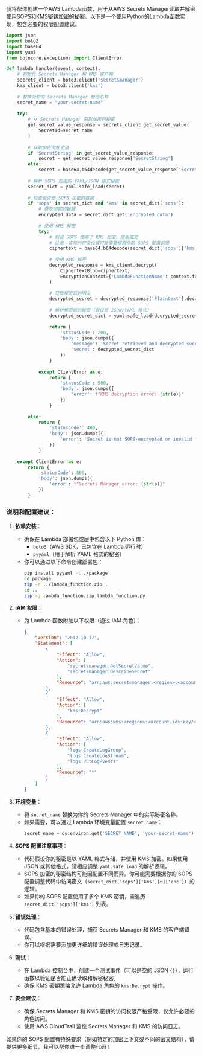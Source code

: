 我将帮你创建一个AWS Lambda函数，用于从AWS Secrets Manager读取并解密使用SOPS和KMS密钥加密的秘密。以下是一个使用Python的Lambda函数实现，包含必要的权限配置建议。

```python
import json
import boto3
import base64
import yaml
from botocore.exceptions import ClientError

def lambda_handler(event, context):
    # 初始化 Secrets Manager 和 KMS 客户端
    secrets_client = boto3.client('secretsmanager')
    kms_client = boto3.client('kms')
    
    # 替换为你的 Secrets Manager 秘密名称
    secret_name = "your-secret-name"
    
    try:
        # 从 Secrets Manager 获取加密的秘密
        get_secret_value_response = secrets_client.get_secret_value(
            SecretId=secret_name
        )
        
        # 获取加密的秘密值
        if 'SecretString' in get_secret_value_response:
            secret = get_secret_value_response['SecretString']
        else:
            secret = base64.b64decode(get_secret_value_response['SecretBinary'])
            
        # 解析 SOPS 加密的 YAML/JSON 格式秘密
        secret_dict = yaml.safe_load(secret)
        
        # 检查是否是 SOPS 加密的数据
        if 'sops' in secret_dict and 'kms' in secret_dict['sops']:
            # 获取加密的数据
            encrypted_data = secret_dict.get('encrypted_data')
            
            # 使用 KMS 解密
            try:
                # 假设 SOPS 使用了 KMS 加密，提取密文
                # 注意：实际的密文位置可能需要根据你的 SOPS 配置调整
                ciphertext = base64.b64decode(secret_dict['sops']['kms'][0]['enc'])
                
                # 使用 KMS 解密
                decrypted_response = kms_client.decrypt(
                    CiphertextBlob=ciphertext,
                    EncryptionContext={'LambdaFunctionName': context.function_name}
                )
                
                # 获取解密后的明文
                decrypted_secret = decrypted_response['Plaintext'].decode('utf-8')
                
                # 解析解密后的秘密（假设是 JSON/YAML 格式）
                decrypted_secret_dict = yaml.safe_load(decrypted_secret)
                
                return {
                    'statusCode': 200,
                    'body': json.dumps({
                        'message': 'Secret retrieved and decrypted successfully',
                        'secret': decrypted_secret_dict
                    })
                }
                
            except ClientError as e:
                return {
                    'statusCode': 500,
                    'body': json.dumps({
                        'error': f"KMS decryption error: {str(e)}"
                    })
                }
                
        else:
            return {
                'statusCode': 400,
                'body': json.dumps({
                    'error': 'Secret is not SOPS-encrypted or invalid format'
                })
            }
            
    except ClientError as e:
        return {
            'statusCode': 500,
            'body': json.dumps({
                'error': f"Secrets Manager error: {str(e)}"
            })
        }
```

### 说明和配置建议：

1. **依赖安装**：
   - 确保在 Lambda 部署包或层中包含以下 Python 库：
     - `boto3`（AWS SDK，已包含在 Lambda 运行时）
     - `pyyaml`（用于解析 YAML 格式的秘密）
   - 你可以通过以下命令创建部署包：
     ```bash
     pip install pyyaml -t ./package
     cd package
     zip -r ../lambda_function.zip .
     cd ..
     zip -g lambda_function.zip lambda_function.py
     ```

2. **IAM 权限**：
   - 为 Lambda 函数附加以下权限（通过 IAM 角色）：
     ```json
     {
         "Version": "2012-10-17",
         "Statement": [
             {
                 "Effect": "Allow",
                 "Action": [
                     "secretsmanager:GetSecretValue",
                     "secretsmanager:DescribeSecret"
                 ],
                 "Resource": "arn:aws:secretsmanager:<region>:<account-id>:secret:your-secret-name-*"
             },
             {
                 "Effect": "Allow",
                 "Action": [
                     "kms:Decrypt"
                 ],
                 "Resource": "arn:aws:kms:<region>:<account-id>:key/<your-kms-key-id>"
             },
             {
                 "Effect": "Allow",
                 "Action": [
                     "logs:CreateLogGroup",
                     "logs:CreateLogStream",
                     "logs:PutLogEvents"
                 ],
                 "Resource": "*"
             }
         ]
     }
     ```

3. **环境变量**：
   - 将 `secret_name` 替换为你的 Secrets Manager 中的实际秘密名称。
   - 如果需要，可以通过 Lambda 环境变量配置 `secret_name`：
     ```python
     secret_name = os.environ.get('SECRET_NAME', 'your-secret-name')
     ```

4. **SOPS 配置注意事项**：
   - 代码假设你的秘密是以 YAML 格式存储，并使用 KMS 加密。如果使用 JSON 或其他格式，请相应调整 `yaml.safe_load` 的解析逻辑。
   - SOPS 加密的秘密结构可能因配置不同而异。你可能需要根据你的 SOPS 配置调整代码中访问密文（`secret_dict['sops']['kms'][0]['enc']`）的逻辑。
   - 如果你的 SOPS 配置使用了多个 KMS 密钥，需遍历 `secret_dict['sops']['kms']` 列表。

5. **错误处理**：
   - 代码包含基本的错误处理，捕获 Secrets Manager 和 KMS 的客户端错误。
   - 你可以根据需要添加更详细的错误处理或日志记录。

6. **测试**：
   - 在 Lambda 控制台中，创建一个测试事件（可以是空的 JSON `{}`），运行函数以验证是否能正确读取和解密秘密。
   - 确保 KMS 密钥策略允许 Lambda 角色的 `kms:Decrypt` 操作。

7. **安全建议**：
   - 确保 Secrets Manager 和 KMS 密钥的访问权限严格受限，仅允许必要的角色访问。
   - 使用 AWS CloudTrail 监控 Secrets Manager 和 KMS 的访问日志。

如果你的 SOPS 配置有特殊要求（例如特定的加密上下文或不同的密文结构），请提供更多细节，我可以帮你进一步调整代码！
